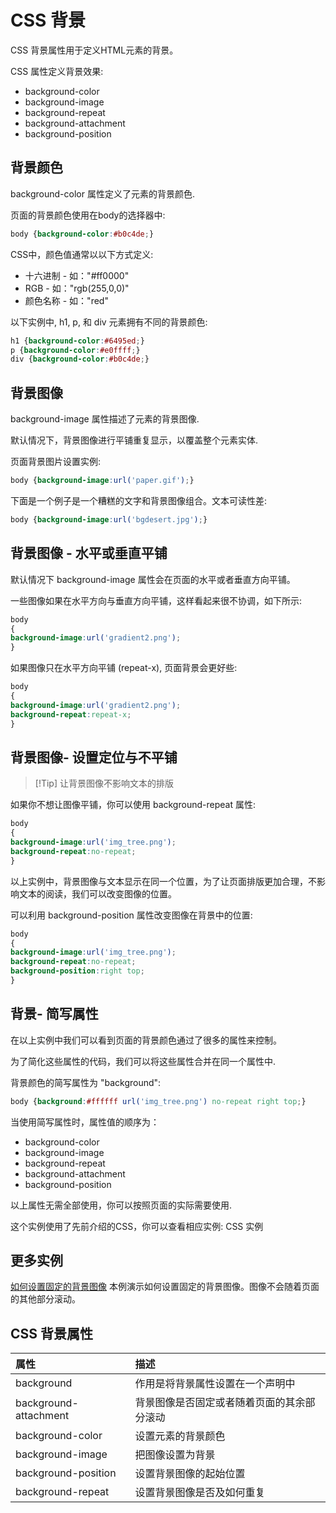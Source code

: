 # CSS 背景

CSS 背景属性用于定义HTML元素的背景。

CSS 属性定义背景效果:

- background-color
- background-image
- background-repeat
- background-attachment
- background-position

## 背景颜色
background-color 属性定义了元素的背景颜色.

页面的背景颜色使用在body的选择器中:

<!--sec data-title="实例" data-filename="css_background-color_body" ces-->
```css
body {background-color:#b0c4de;}
```
<!--endsec-->

CSS中，颜色值通常以以下方式定义:

- 十六进制 - 如："#ff0000"
- RGB - 如："rgb(255,0,0)"
- 颜色名称 - 如："red"

以下实例中, h1, p, 和 div 元素拥有不同的背景颜色:

<!--sec data-title="实例" data-filename="css_syntax_id" ces-->
```css
h1 {background-color:#6495ed;}
p {background-color:#e0ffff;}
div {background-color:#b0c4de;}
```
<!--endsec-->

## 背景图像

background-image 属性描述了元素的背景图像.

默认情况下，背景图像进行平铺重复显示，以覆盖整个元素实体.

页面背景图片设置实例:

<!--sec data-title="实例" data-filename="css_syntax_id" ces-->
```css
body {background-image:url('paper.gif');}
```
<!--endsec-->

下面是一个例子是一个糟糕的文字和背景图像组合。文本可读性差:

<!--sec data-title="实例" data-filename="css_syntax_id" ces-->
```css
body {background-image:url('bgdesert.jpg');}
```
<!--endsec-->

## 背景图像 - 水平或垂直平铺

默认情况下 background-image 属性会在页面的水平或者垂直方向平铺。

一些图像如果在水平方向与垂直方向平铺，这样看起来很不协调，如下所示: 

<!--sec data-title="实例" data-filename="css_syntax_id" ces-->
```css
body
{
background-image:url('gradient2.png');
}
```
<!--endsec-->

如果图像只在水平方向平铺 (repeat-x), 页面背景会更好些:

<!--sec data-title="实例" data-filename="css_syntax_id" ces-->
```css
body
{
background-image:url('gradient2.png');
background-repeat:repeat-x;
}
```
<!--endsec-->

## 背景图像- 设置定位与不平铺

>[!Tip] 让背景图像不影响文本的排版

如果你不想让图像平铺，你可以使用 background-repeat 属性:

<!--sec data-title="实例" data-filename="css_syntax_id" ces-->
```css
body
{
background-image:url('img_tree.png');
background-repeat:no-repeat;
}
```
<!--endsec-->

以上实例中，背景图像与文本显示在同一个位置，为了让页面排版更加合理，不影响文本的阅读，我们可以改变图像的位置。

可以利用 background-position 属性改变图像在背景中的位置:

<!--sec data-title="实例" data-filename="css_syntax_id" ces-->
```css
body
{
background-image:url('img_tree.png');
background-repeat:no-repeat;
background-position:right top;
}
```
<!--endsec-->

## 背景- 简写属性

在以上实例中我们可以看到页面的背景颜色通过了很多的属性来控制。

为了简化这些属性的代码，我们可以将这些属性合并在同一个属性中.

背景颜色的简写属性为 "background":

```css
body {background:#ffffff url('img_tree.png') no-repeat right top;}
```

当使用简写属性时，属性值的顺序为：

- background-color
- background-image
- background-repeat
- background-attachment
- background-position

以上属性无需全部使用，你可以按照页面的实际需要使用.

这个实例使用了先前介绍的CSS，你可以查看相应实例: CSS 实例

## 更多实例

[如何设置固定的背景图像](# "如何设置固定的背景图像")
本例演示如何设置固定的背景图像。图像不会随着页面的其他部分滚动。

## CSS 背景属性

|  属性 | 描述  |
| :------------ | :------------ |
| background  | 作用是将背景属性设置在一个声明中  |
| background-attachment  | 背景图像是否固定或者随着页面的其余部分滚动 |
| background-color  | 设置元素的背景颜色  |
| background-image  | 把图像设置为背景  |
| background-position  | 设置背景图像的起始位置  |
| background-repeat  | 设置背景图像是否及如何重复  |

